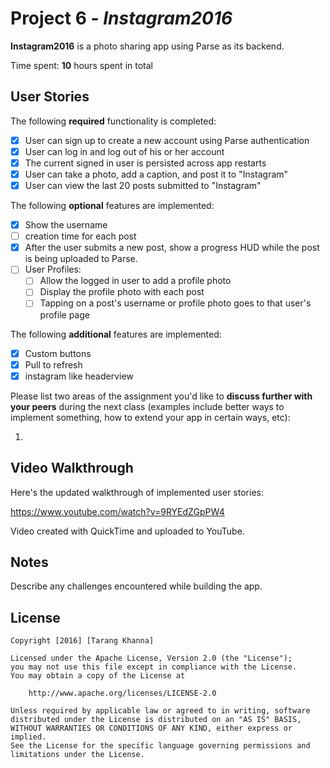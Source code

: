 # Project 6 - *Instagram2016*

**Instagram2016** is a photo sharing app using Parse as its backend.

Time spent: **10** hours spent in total

## User Stories

The following **required** functionality is completed:

- [x] User can sign up to create a new account using Parse authentication
- [x] User can log in and log out of his or her account
- [x] The current signed in user is persisted across app restarts
- [x] User can take a photo, add a caption, and post it to "Instagram"
- [x] User can view the last 20 posts submitted to "Instagram"

The following **optional** features are implemented:

- [x] Show the username
- [ ] creation time for each post
- [x] After the user submits a new post, show a progress HUD while the post is being uploaded to Parse.
- [ ] User Profiles:
   - [ ] Allow the logged in user to add a profile photo
   - [ ] Display the profile photo with each post
   - [ ] Tapping on a post's username or profile photo goes to that user's profile page

The following **additional** features are implemented:

- [x] Custom buttons
- [x] Pull to refresh
- [x] instagram like headerview

Please list two areas of the assignment you'd like to **discuss further with your peers** during the next class (examples include better ways to implement something, how to extend your app in certain ways, etc):

1. 

## Video Walkthrough 

Here's the updated walkthrough of implemented user stories:

https://www.youtube.com/watch?v=9RYEdZGpPW4

Video created with QuickTime and uploaded to YouTube.

## Notes

Describe any challenges encountered while building the app.

## License

    Copyright [2016] [Tarang Khanna]

    Licensed under the Apache License, Version 2.0 (the "License");
    you may not use this file except in compliance with the License.
    You may obtain a copy of the License at

        http://www.apache.org/licenses/LICENSE-2.0

    Unless required by applicable law or agreed to in writing, software
    distributed under the License is distributed on an "AS IS" BASIS,
    WITHOUT WARRANTIES OR CONDITIONS OF ANY KIND, either express or implied.
    See the License for the specific language governing permissions and
    limitations under the License.
